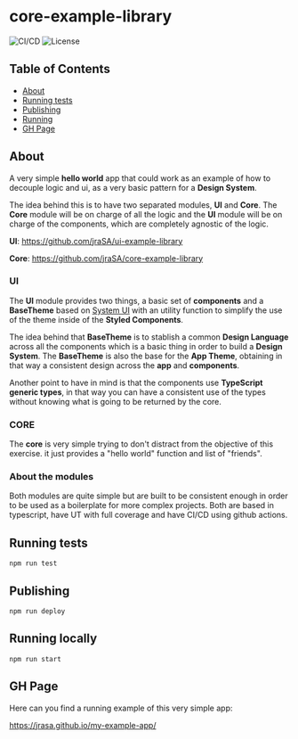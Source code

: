 # core-example-library

![CI/CD](https://github.com/jraSA/my-example-app/workflows/my-example-app%20pipeline/badge.svg)
![License](https://img.shields.io/github/license/dyarleniber/react-workflow-gh-actions)
## Table of Contents

- [About](#about)
- [Running tests](#running_test)
- [Publishing](#publishing)
- [Running](#running)
- [GH Page](#GHPage)

## About <a name = "about"></a>
A very simple **hello world** app that could work as an example of how to decouple logic and ui, as a very basic pattern for a  **Design System**. 

The idea behind this is to have two separated modules, **UI** and **Core**. The **Core** module will be on charge of all the logic and the **UI** module will be on charge of the components, which are completely agnostic of the logic.

**UI**: https://github.com/jraSA/ui-example-library

**Core**: https://github.com/jraSA/core-example-library 

### UI
The **UI** module provides two things, a basic set of **components** and a **BaseTheme** based on <a href="https://system-ui.com/">System UI</a> with an utility function to simplify the use of the theme inside of the **Styled Components**. 

The idea behind that **BaseTheme** is to stablish a common **Design Language** across all the components which is a basic thing in order to build a **Design System**. The **BaseTheme** is also the base for the **App Theme**, obtaining in that way a consistent design across the **app** and **components**.

Another point to have in mind is that the components use **TypeScript generic types**, in that way you can have a consistent use of the types without knowing what is going to be returned by the core.

### CORE
The **core** is very simple trying to don't distract from the objective of this exercise. it just provides a "hello world" function and list of "friends".

### About the modules

Both modules are quite simple but are built to be consistent enough in order to be used as a boilerplate for more complex projects. Both are based in typescript, have UT with full coverage and have CI/CD using github actions.

## Running tests  <a name = "running_test"></a>
```
npm run test
```
## Publishing <a name = "publishing"></a>
```
npm run deploy
```
## Running locally <a name = "running"></a>
```
npm run start
```
## GH Page <a name = "GHPage"></a>
Here can you find a running example of this very simple app:

https://jrasa.github.io/my-example-app/